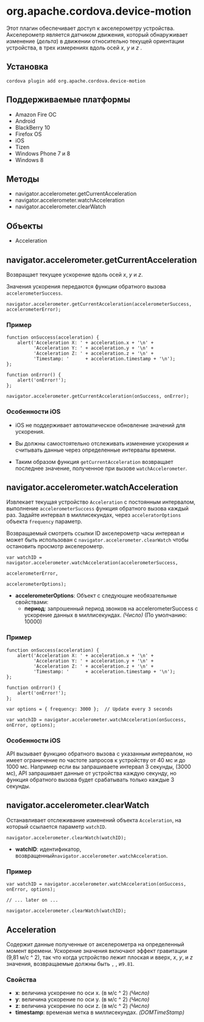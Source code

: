 <!---
    Licensed to the Apache Software Foundation (ASF) under one
    or more contributor license agreements.  See the NOTICE file
    distributed with this work for additional information
    regarding copyright ownership.  The ASF licenses this file
    to you under the Apache License, Version 2.0 (the
    "License"); you may not use this file except in compliance
    with the License.  You may obtain a copy of the License at

      http://www.apache.org/licenses/LICENSE-2.0

    Unless required by applicable law or agreed to in writing,
    software distributed under the License is distributed on an
    "AS IS" BASIS, WITHOUT WARRANTIES OR CONDITIONS OF ANY
    KIND, either express or implied.  See the License for the
    specific language governing permissions and limitations
    under the License.
-->

# org.apache.cordova.device-motion

Этот плагин обеспечивает доступ к акселерометру устройства. Акселерометр является датчиком движения, который обнаруживает изменение (*дельта*) в движении относительно текущей ориентации устройства, в трех измерениях вдоль осей *x*, *y* и *z* .

## Установка

    cordova plugin add org.apache.cordova.device-motion
    

## Поддерживаемые платформы

*   Amazon Fire ОС
*   Android
*   BlackBerry 10
*   Firefox OS
*   iOS
*   Tizen
*   Windows Phone 7 и 8
*   Windows 8

## Методы

*   navigator.accelerometer.getCurrentAcceleration
*   navigator.accelerometer.watchAcceleration
*   navigator.accelerometer.clearWatch

## Объекты

*   Acceleration

## navigator.accelerometer.getCurrentAcceleration

Возвращает текущее ускорение вдоль осей *x*, *y* и *z*.

Значения ускорения передаются функции обратного вызова `accelerometerSuccess`.

    navigator.accelerometer.getCurrentAcceleration(accelerometerSuccess, accelerometerError);
    

### Пример

    function onSuccess(acceleration) {
        alert('Acceleration X: ' + acceleration.x + '\n' +
              'Acceleration Y: ' + acceleration.y + '\n' +
              'Acceleration Z: ' + acceleration.z + '\n' +
              'Timestamp: '      + acceleration.timestamp + '\n');
    };
    
    function onError() {
        alert('onError!');
    };
    
    navigator.accelerometer.getCurrentAcceleration(onSuccess, onError);
    

### Особенности iOS

*   iOS не поддерживает автоматическое обновление значений для ускорения.

*   Вы должны самостоятельно отслеживать изменение ускорения и считывать данные через определенные интервалы времени.

*   Таким образом функция `getCurrentAcceleration` возвращает последнее значение, полученное при вызове `watchAccelerometer`.

## navigator.accelerometer.watchAcceleration

Извлекает текущая устройство `Acceleration` с постоянным интервалом, выполнение `accelerometerSuccess` функция обратного вызова каждый раз. Задайте интервал в миллисекундах, через `acceleratorOptions` объекта `frequency` параметр.

Возвращаемый смотреть ссылки ID акселерометр часы интервал и может быть использован с `navigator.accelerometer.clearWatch` чтобы остановить просмотр акселерометр.

    var watchID = navigator.accelerometer.watchAcceleration(accelerometerSuccess,
                                                           accelerometerError,
                                                           accelerometerOptions);
    

*   **accelerometerOptions**: Объект с следующие необязательные свойствами: 
    *   **период**: запрошенный период звонков на accelerometerSuccess с ускорение данных в миллисекундах. *(Число)* (По умолчанию: 10000)

### Пример

    function onSuccess(acceleration) {
        alert('Acceleration X: ' + acceleration.x + '\n' +
              'Acceleration Y: ' + acceleration.y + '\n' +
              'Acceleration Z: ' + acceleration.z + '\n' +
              'Timestamp: '      + acceleration.timestamp + '\n');
    };
    
    function onError() {
        alert('onError!');
    };
    
    var options = { frequency: 3000 };  // Update every 3 seconds
    
    var watchID = navigator.accelerometer.watchAcceleration(onSuccess, onError, options);
    

### Особенности iOS

API вызывает функцию обратного вызова с указанным интервалом, но имеет ограничение по частоте запросов к устройству от 40 мс и до 1000 мс. Например если вы запрашиваете интервал 3 секунды, (3000 мс), API запрашивает данные от устройства каждую секунду, но функция обратного вызова будет срабатывать только каждые 3 секунды.

## navigator.accelerometer.clearWatch

Останавливает отслеживание изменений объекта `Acceleration`, на который ссылается параметр `watchID`.

    navigator.accelerometer.clearWatch(watchID);
    

*   **watchID**: идентификатор, возвращенный`navigator.accelerometer.watchAcceleration`.

### Пример

    var watchID = navigator.accelerometer.watchAcceleration(onSuccess, onError, options);
    
    // ... later on ...
    
    navigator.accelerometer.clearWatch(watchID);
    

## Acceleration

Содержит данные полученные от акселерометра на определенный момент времени. Ускорение значения включают эффект гравитации (9,81 м/с ^ 2), так что когда устройство лежит плоская и вверх, *x*, *y*, и *z* значения, возвращаемые должны быть `` , `` , и`9.81`.

### Свойства

*   **x**: величина ускорение по оси x. (в м/с ^ 2) *(Число)*
*   **y**: величина ускорение по оси y. (в м/с ^ 2) *(Число)*
*   **z**: величина ускорение по оси z. (в м/с ^ 2) *(Число)*
*   **timestamp**: временая метка в миллисекундах. *(DOMTimeStamp)*